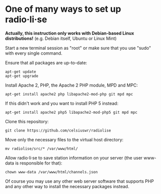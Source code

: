 # One of many ways to set up radio·li·se

**Actually, this instruction only works with Debian-based Linux distributions!** (e.g. Debian itself, Ubuntu or Linux Mint)

Start a new terminal session as "root" or make sure that you use "sudo" with every single command.

Ensure that all packages are up-to-date:

    apt-get update
    apt-get upgrade
    
Install Apache 2, PHP, the Apache 2 PHP module, MPD and MPC:
    
    apt-get install apache2 php libapache2-mod-php git mpd mpc
    
If this didn't work and you want to install PHP 5 instead:

    apt-get install apache2 php5 libapache2-mod-php5 git mpd mpc
    
Clone this repository:
    
    git clone https://github.com/celsiuswr/radiolise
    
Move only the necessary files to the virtual host directory:
    
    mv radiolise/src/* /var/www/html/
    
Allow radio·li·se to save station information on your server (the user www-data is responsible for that):
    
    chown www-data /var/www/html/channels.json

Of course you may use any other web server software that supports PHP and any other way to install the necessary packages instead.
